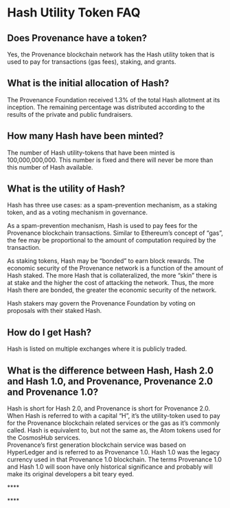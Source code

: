 # Hash Utility Token FAQ

## Does Provenance have a token?

Yes, the Provenance blockchain network has the Hash utility token that is used to pay for transactions \(gas fees\), staking, and grants.

## What is the initial allocation of Hash? <a id="what-is-the-initial-allocation-of-hash"></a>

The Provenance Foundation received 1.3% of the total Hash allotment at its inception. The remaining percentage was distributed according to the results of the private and public fundraisers.

## How many Hash have been minted? <a id="how-many-hash-have-been-minted"></a>

The number of Hash utility-tokens that have been minted is 100,000,000,000. This number is fixed and there will never be more than this number of Hash available.

## What is the utility of Hash? <a id="what-is-the-utility-of-hash"></a>

Hash has three use cases: as a spam-prevention mechanism, as a staking token, and as a voting mechanism in governance.

As a spam-prevention mechanism, Hash is used to pay fees for the Provenance blockchain transactions. Similar to Ethereum’s concept of “gas”, the fee may be proportional to the amount of computation required by the transaction.

As staking tokens, Hash may be “bonded” to earn block rewards. The economic security of the Provenance network is a function of the amount of Hash staked. The more Hash that is collateralized, the more “skin” there is at stake and the higher the cost of attacking the network. Thus, the more Hash there are bonded, the greater the economic security of the network.

Hash stakers may govern the Provenance Foundation by voting on proposals with their staked Hash.

## How do I get Hash? <a id="how-do-i-get-hash"></a>

Hash is listed on multiple exchanges where it is publicly traded.

## What is the difference between Hash, Hash 2.0 and Hash 1.0, and Provenance, Provenance 2.0 and Provenance 1.0?

Hash is short for Hash 2.0, and Provenance is short for Provenance 2.0. When Hash is referred to with a capital “H”, it’s the utility-token used to pay for the Provenance blockchain related services or the gas as it’s commonly called. Hash is equivalent to, but not the same as, the Atom tokens used for the CosmosHub services.  
Provenance’s first generation blockchain service was based on HyperLedger and is referred to as Provenance 1.0. Hash 1.0 was the legacy currency used in that Provenance 1.0 blockchain. The terms Provenance 1.0 and Hash 1.0 will soon have only historical significance and probably will make its original developers a bit teary eyed.

\*\*\*\*

\*\*\*\*

